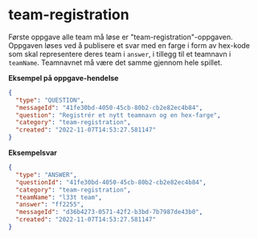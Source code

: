 # team-registration

Første oppgave alle team må løse er "team-registration"-oppgaven. Oppgaven løses ved å publisere et svar med en farge i
form av hex-kode som skal representere deres team i `answer`, i tillegg til et teamnavn i `teamName`. Teamnavnet må være
det samme gjennom hele spillet.

**Eksempel på oppgave-hendelse**

```json
{
  "type": "QUESTION",
  "messageId": "41fe30bd-4050-45cb-80b2-cb2e82ec4b84",
  "question": "Registrér et nytt teamnavn og en hex-farge",
  "category": "team-registration",
  "created": "2022-11-07T14:53:27.581147"
}
```

**Eksempelsvar**

```json
{
  "type": "ANSWER",
  "questionId": "41fe30bd-4050-45cb-80b2-cb2e82ec4b84",
  "category": "team-registration",
  "teamName": "l33t team",
  "answer": "ff2255",
  "messageId": "d36b4273-0571-42f2-b3bd-7b7987de43b0",
  "created": "2022-11-07T14:53:27.581147"
}
```
